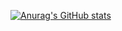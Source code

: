 [![Anurag's GitHub stats](https://github-readme-stats.vercel.app/api?username=alyogabareal&show_icons=true&theme=tokyonight)](https://github.com/anuraghazra/github-readme-stats)
